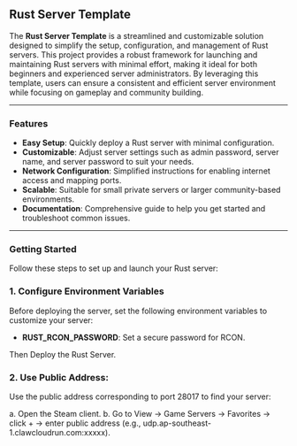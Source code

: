 ## Rust Server Template

The **Rust Server Template** is a streamlined and customizable solution designed to simplify the setup, configuration, and management of Rust servers. This project provides a robust framework for launching and maintaining Rust servers with minimal effort, making it ideal for both beginners and experienced server administrators. By leveraging this template, users can ensure a consistent and efficient server environment while focusing on gameplay and community building.

---

### Features

- **Easy Setup**: Quickly deploy a Rust server with minimal configuration.
- **Customizable**: Adjust server settings such as admin password, server name, and server password to suit your needs.
- **Network Configuration**: Simplified instructions for enabling internet access and mapping ports.
- **Scalable**: Suitable for small private servers or larger community-based environments.
- **Documentation**: Comprehensive guide to help you get started and troubleshoot common issues.

---

### Getting Started

Follow these steps to set up and launch your Rust server:

### 1. Configure Environment Variables

Before deploying the server, set the following environment variables to customize your server:

- **RUST_RCON_PASSWORD**: Set a secure password for RCON.

Then Deploy the Rust Server.

### 2. Use Public Address:
Use the public address corresponding to port 28017 to find your server:

a. Open the Steam client.
b. Go to View -> Game Servers -> Favorites -> click + -> enter public address (e.g., udp.ap-southeast-1.clawcloudrun.com:xxxxx).